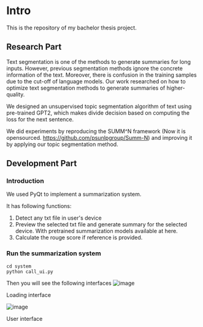# Intro
This is the repository of my bachelor thesis project. 

## Research Part
Text segmentation is one of the methods to generate summaries for long inputs. However, previous segmentation methods ignore the concrete information of the text. Moreover, there is confusion in the training samples due to the cut-off of language models. Our work researched on how to optimize text segmentation methods to generate summaries of higher-quality.

We designed an unsupervised topic segmentation algorithm of text using pre-trained GPT2, which makes divide decision based on computing the loss for the next sentence.

We did experiments by reproducing the SUMM^N framework (Now it is opensourced. https://github.com/psunlpgroup/Summ-N) and improving it by applying our topic segmentation method. 

## Development Part

### Introduction
We used PyQt to implement a summarization system. 

It has following functions:

1. Detect any txt file in user's device
2. Preview the selected txt file and generate summary for the selected device. With pretrained summarization models available at here.
3. Calculate the rouge score if reference is provided.

### Run the summarization system
```
cd system
python call_ui.py
```
Then you will see the following interfaces
![image](https://github.com/etsurin/bachelor_thesis/assets/59410307/81a819a2-423c-4780-aa54-66b56daeaa70)

Loading interface

![image](https://github.com/etsurin/bachelor_thesis/assets/59410307/c09f7039-b79e-4ea0-b9ac-f12c72744e04)

User interface
